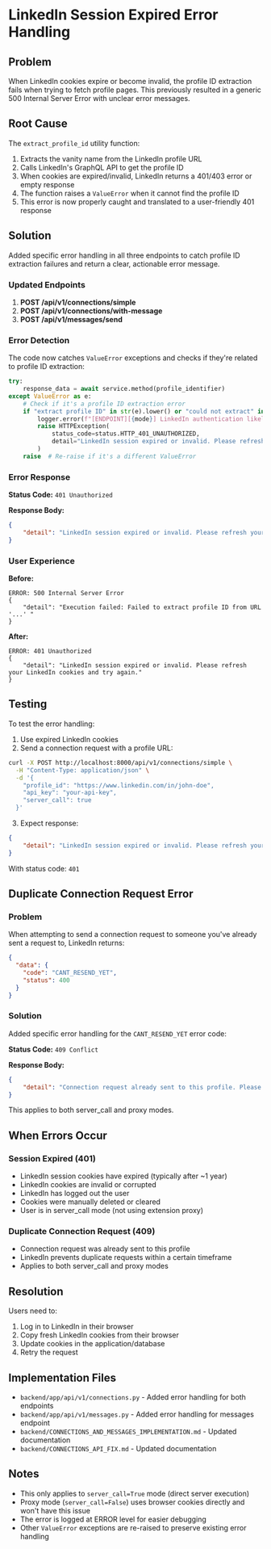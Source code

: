 # LinkedIn Session Expired Error Handling

## Problem

When LinkedIn cookies expire or become invalid, the profile ID extraction fails when trying to fetch profile pages. This previously resulted in a generic 500 Internal Server Error with unclear error messages.

## Root Cause

The `extract_profile_id` utility function:
1. Extracts the vanity name from the LinkedIn profile URL
2. Calls LinkedIn's GraphQL API to get the profile ID
3. When cookies are expired/invalid, LinkedIn returns a 401/403 error or empty response
4. The function raises a `ValueError` when it cannot find the profile ID
5. This error is now properly caught and translated to a user-friendly 401 response

## Solution

Added specific error handling in all three endpoints to catch profile ID extraction failures and return a clear, actionable error message.

### Updated Endpoints

1. **POST /api/v1/connections/simple**
2. **POST /api/v1/connections/with-message**
3. **POST /api/v1/messages/send**

### Error Detection

The code now catches `ValueError` exceptions and checks if they're related to profile ID extraction:

```python
try:
    response_data = await service.method(profile_identifier)
except ValueError as e:
    # Check if it's a profile ID extraction error
    if "extract profile ID" in str(e).lower() or "could not extract" in str(e).lower():
        logger.error(f"[ENDPOINT][{mode}] LinkedIn authentication likely expired: {e}")
        raise HTTPException(
            status_code=status.HTTP_401_UNAUTHORIZED,
            detail="LinkedIn session expired or invalid. Please refresh your LinkedIn cookies and try again."
        )
    raise  # Re-raise if it's a different ValueError
```

### Error Response

**Status Code:** `401 Unauthorized`

**Response Body:**
```json
{
    "detail": "LinkedIn session expired or invalid. Please refresh your LinkedIn cookies and try again."
}
```

### User Experience

**Before:**
```
ERROR: 500 Internal Server Error
{
    "detail": "Execution failed: Failed to extract profile ID from URL '...' "
}
```

**After:**
```
ERROR: 401 Unauthorized
{
    "detail": "LinkedIn session expired or invalid. Please refresh your LinkedIn cookies and try again."
}
```

## Testing

To test the error handling:

1. Use expired LinkedIn cookies
2. Send a connection request with a profile URL:
```bash
curl -X POST http://localhost:8000/api/v1/connections/simple \
  -H "Content-Type: application/json" \
  -d '{
    "profile_id": "https://www.linkedin.com/in/john-doe",
    "api_key": "your-api-key",
    "server_call": true
  }'
```

3. Expect response:
```json
{
    "detail": "LinkedIn session expired or invalid. Please refresh your LinkedIn cookies and try again."
}
```
With status code: `401`

## Duplicate Connection Request Error

### Problem
When attempting to send a connection request to someone you've already sent a request to, LinkedIn returns:
```json
{
  "data": {
    "code": "CANT_RESEND_YET",
    "status": 400
  }
}
```

### Solution
Added specific error handling for the `CANT_RESEND_YET` error code:

**Status Code:** `409 Conflict`

**Response Body:**
```json
{
    "detail": "Connection request already sent to this profile. Please wait before sending again."
}
```

This applies to both server_call and proxy modes.

## When Errors Occur

### Session Expired (401)
- LinkedIn session cookies have expired (typically after ~1 year)
- LinkedIn cookies are invalid or corrupted
- LinkedIn has logged out the user
- Cookies were manually deleted or cleared
- User is in server_call mode (not using extension proxy)

### Duplicate Connection Request (409)
- Connection request was already sent to this profile
- LinkedIn prevents duplicate requests within a certain timeframe
- Applies to both server_call and proxy modes

## Resolution

Users need to:
1. Log in to LinkedIn in their browser
2. Copy fresh LinkedIn cookies from their browser
3. Update cookies in the application/database
4. Retry the request

## Implementation Files

- `backend/app/api/v1/connections.py` - Added error handling for both endpoints
- `backend/app/api/v1/messages.py` - Added error handling for messages endpoint
- `backend/CONNECTIONS_AND_MESSAGES_IMPLEMENTATION.md` - Updated documentation
- `backend/CONNECTIONS_API_FIX.md` - Updated documentation

## Notes

- This only applies to `server_call=True` mode (direct server execution)
- Proxy mode (`server_call=False`) uses browser cookies directly and won't have this issue
- The error is logged at ERROR level for easier debugging
- Other `ValueError` exceptions are re-raised to preserve existing error handling

